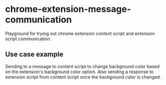 # chrome-extension-message-communication

Playground for trying out chrome extension content script and extension script communication.

## Use case example

Sending to a message to content script to change background color based on the extension's background color option. Also sending a response to extension script from content script once the background color is changed.
